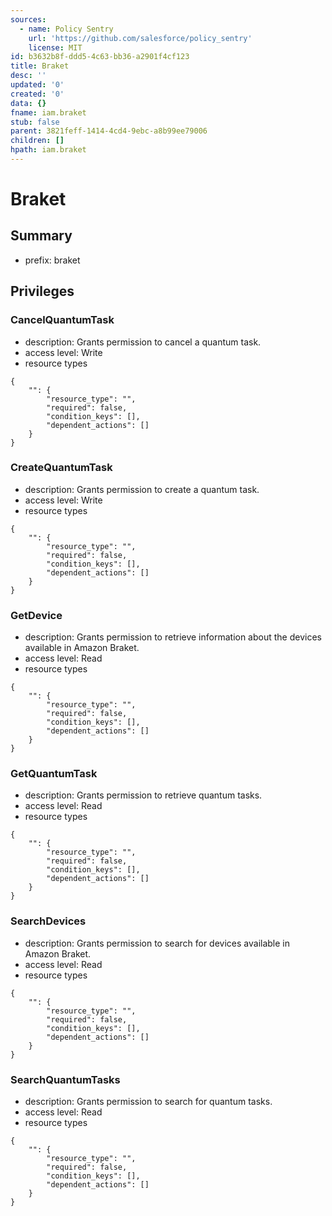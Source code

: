 ```yaml
---
sources:
  - name: Policy Sentry
    url: 'https://github.com/salesforce/policy_sentry'
    license: MIT
id: b3632b8f-ddd5-4c63-bb36-a2901f4cf123
title: Braket
desc: ''
updated: '0'
created: '0'
data: {}
fname: iam.braket
stub: false
parent: 3821feff-1414-4cd4-9ebc-a8b99ee79006
children: []
hpath: iam.braket
---
```

# Braket

## Summary

- prefix: braket

## Privileges

### CancelQuantumTask

- description: Grants permission to cancel a quantum task.
- access level: Write
- resource types

```
{
    "": {
        "resource_type": "",
        "required": false,
        "condition_keys": [],
        "dependent_actions": []
    }
}
```

### CreateQuantumTask

- description: Grants permission to create a quantum task.
- access level: Write
- resource types

```
{
    "": {
        "resource_type": "",
        "required": false,
        "condition_keys": [],
        "dependent_actions": []
    }
}
```

### GetDevice

- description: Grants permission to retrieve information about the devices available in Amazon Braket.
- access level: Read
- resource types

```
{
    "": {
        "resource_type": "",
        "required": false,
        "condition_keys": [],
        "dependent_actions": []
    }
}
```

### GetQuantumTask

- description: Grants permission to retrieve quantum tasks.
- access level: Read
- resource types

```
{
    "": {
        "resource_type": "",
        "required": false,
        "condition_keys": [],
        "dependent_actions": []
    }
}
```

### SearchDevices

- description: Grants permission to search for devices available in Amazon Braket.
- access level: Read
- resource types

```
{
    "": {
        "resource_type": "",
        "required": false,
        "condition_keys": [],
        "dependent_actions": []
    }
}
```

### SearchQuantumTasks

- description: Grants permission to search for quantum tasks.
- access level: Read
- resource types

```
{
    "": {
        "resource_type": "",
        "required": false,
        "condition_keys": [],
        "dependent_actions": []
    }
}
```
